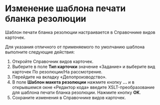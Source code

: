 # Изменение шаблона печати бланка резолюции



Шаблон печати бланка резолюции настраивается в Справочнике видов карточек.

Для указания отличного от применяемого по умолчанию шаблона выполните следующие действия: 

1. Откройте Справочник видов карточек.
2. Выберите в поле **Тип карточки** значение «Задание» и выберите вид карточек По резолюции/На рассмотрение.
3. Перейдите на вкладку «Делопроизводство».
4. В поле **Шаблон макета резолюции** нажмите кнопку **…** и в открывшемся окне «Редактор кода» введите XSLT-преобразование для шаблона печати бланка резолюции. Нажмите кнопку **OK**.
5. Сохраните изменения в Справочнике видов карточек.